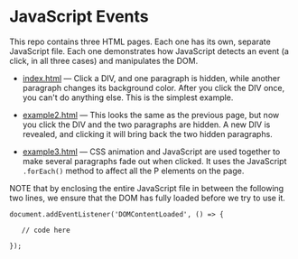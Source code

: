 # JavaScript Events

This repo contains three HTML pages. Each one has its own, separate JavaScript file. Each one demonstrates how JavaScript detects an event (a click, in all three cases) and manipulates the DOM.

* [index.html](https://macloo.github.io/javascript-new-events/index.html) &mdash; Click a DIV, and one paragraph is hidden, while another paragraph changes its background color. After you click the DIV once, you can't do anything else. This is the simplest example.

* [example2.html](https://macloo.github.io/javascript-new-events/example2.html) &mdash; This looks the same as the previous page, but now you click the DIV and the two paragraphs are hidden. A new DIV is revealed, and clicking it will bring back the two hidden paragraphs.

* [example3.html](https://macloo.github.io/javascript-new-events/example3.html) &mdash; CSS animation and JavaScript are used together to make several paragraphs fade out when clicked. It uses the JavaScript `.forEach()` method to affect all the P elements on the page.

NOTE that by enclosing the entire JavaScript file in between the following two lines, we ensure that the DOM has fully loaded before we try to use it.

```
document.addEventListener('DOMContentLoaded', () => {

   // code here

});
```
